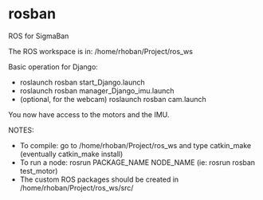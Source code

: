 # rosban
ROS for SigmaBan

The ROS workspace is in: /home/rhoban/Project/ros_ws

Basic operation for Django:
- roslaunch rosban start_Django.launch
- roslaunch rosban manager_Django_imu.launch
- (optional, for the webcam) roslaunch rosban cam.launch

You now have access to the motors and the IMU.

NOTES:
- To compile: go to /home/rhoban/Project/ros_ws and type catkin_make (eventually catkin_make install)
- To run a node: rosrun PACKAGE_NAME NODE_NAME (ie: rosrun rosban test_motor)
- The custom ROS packages should be created in /home/rhoban/Project/ros_ws/src/
